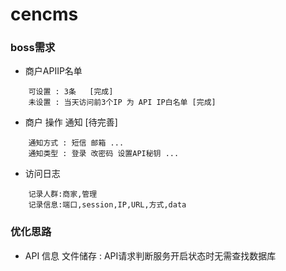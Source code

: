 cencms
=

### boss需求

* 商户APIIP名单
```
	可设置 : 3条   [完成]
	未设置 : 当天访问前3个IP 为 API IP白名单 [完成]
```
* 商户 操作 通知 [待完善]
```
	通知方式 : 短信 邮箱 ...
	通知类型 : 登录 改密码 设置API秘钥 ...
```
* 访问日志
```
	记录人群:商家,管理
	记录信息:端口,session,IP,URL,方式,data
```


### 优化思路

* API 信息 文件储存 : API请求判断服务开启状态时无需查找数据库